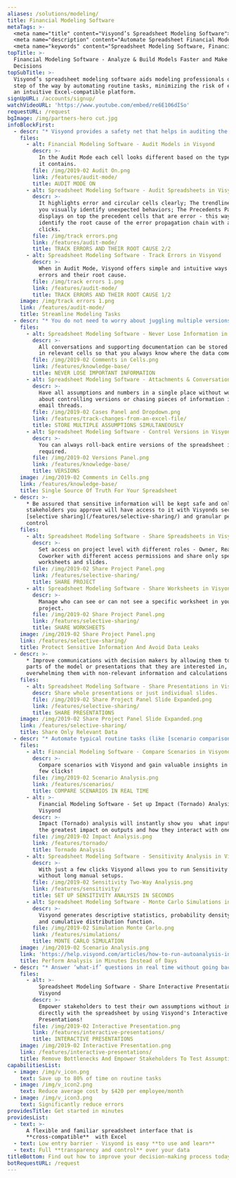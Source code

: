 ```yaml
---
aliases: /solutions/modeling/
title: Financial Modeling Software
metaTags: >-
  <meta name="title" content="Visyond’s Spreadsheet Modeling Software">
  <meta name="description" content="Automate Spreadsheet Financial Modeling Tasks and Minimize the Risk of Errors with Visyond's Excel-compatible Spreadsheet Modeling Software.">
  <meta name="keywords" content="Spreadsheet Modeling Software, Financial Modeling Software">
topTitle: >-
  Financial Modeling Software - Analyze & Build Models Faster and Make Better
  Decisions
topSubTitle: >-
  Visyond’s spreadsheet modeling software aids modeling professionals on every
  step of the way by automating routine tasks, minimizing the risk of errors in
  an intuitive Excel-compatible platform.
signUpURL: /accounts/signup/
watchVideoURL: 'https://www.youtube.com/embed/re6E106dISo'
requestURL: /request
bgImage: /img/partners-hero cut.jpg
infoBlockFirst:
  - descr: "* Visyond provides a safety net that helps in auditing the spreadsheet, improving the quality of your models and avoiding accidental mistakes \r\n* Save countless hours with automated debugging solution - Error Root Cause Analysis\n"
    files:
      - alt: Financial Modeling Software - Audit Models in Visyond
        descr: >-
          In the Audit Mode each cell looks different based on the type of data
          it contains.
        file: /img/2019-02 Audit On.png
        link: /features/audit-mode/
        title: AUDIT MODE ON
      - alt: Spreadsheet Modeling Software - Audit Spreadsheets in Visyond
        descr: >-
          It highlights error and circular cells clearly; The trendlines help
          you visually identify unexpected behaviors; The Precedents Panel
          displays on top the precedent cells that are error - this way you can
          identify the root cause of the error propagation chain with a few
          clicks.
        file: /img/track errors.png
        link: /features/audit-mode/
        title: TRACK ERRORS AND THEIR ROOT CAUSE 2/2
      - alt: Spreadsheet Modeling Software - Track Errors in Visyond
        descr: >-
          When in Audit Mode, Visyond offers simple and intuitive ways to track
          errors and their root cause.
        file: /img/track errors 1.png
        link: /features/audit-mode/
        title: TRACK ERRORS AND THEIR ROOT CAUSE 1/2
    image: /img/track errors 1.png
    link: /features/audit-mode/
    title: Streamline Modeling Tasks
  - descr: "* You do not need to worry about juggling multiple versions of the spreadsheet while tracking inputs from multiple stakeholders\r\n* Solve data chaos and establish a single source of truth with Visyond’s intuitive scenario management interface\r\n* Store all inputs, attachments and conversations directly in the relevant cells\r\n"
    files:
      - alt: Spreadsheet Modeling Software - Never Lose Information in Visyond
        descr: >-
          All conversations and supporting documentation can be stored directly
          in relevant cells so that you always know where the data comes from.
        file: /img/2019-02 Comments in Cells.png
        link: /features/knowledge-base/
        title: NEVER LOSE IMPORTANT INFORMATION
      - alt: Spreadsheet Modeling Software - Attachments & Conversations in Visyond
        descr: >-
          Have all assumptions and numbers in a single place without worrying
          about controlling versions or chasing pieces of information in long
          email threads.
        file: /img/2019-02 Cases Panel and Dropdown.png
        link: /features/track-changes-from-an-excel-file/
        title: STORE MULTIPLE ASSUMPTIONS SIMULTANEOUSLY
      - alt: Spreadsheet Modeling Software - Control Versions in Visyond
        descr: >-
          You can always roll-back entire versions of the spreadsheet if
          required.
        file: /img/2019-02 Versions Panel.png
        link: /features/knowledge-base/
        title: VERSIONS
    image: /img/2019-02 Comments in Cells.png
    link: /features/knowledge-base/
    title: Single Source Of Truth For Your Spreadsheet
  - descr: >-
      * Be assured that sensitive information will be kept safe and only
      stakeholders you approve will have access to it with Visyonds secure
      [selective sharing](/features/selective-sharing/) and granular permissions
      control 
    files:
      - alt: Spreadsheet Modeling Software - Share Spreadsheets in Visyond
        descr: >-
          Set access on project level with different roles - Owner, Reader,
          Coworker with different access permissions and share only specific
          worksheets and slides.
        file: /img/2019-02 Share Project Panel.png
        link: /features/selective-sharing/
        title: SHARE PROJECT
      - alt: Spreadsheet Modeling Software - Share Worksheets in Visyond
        descr: >-
          Manage who can see or can not see a specific worksheet in your
          project.
        file: /img/2019-02 Share Project Panel.png
        link: /features/selective-sharing/
        title: SHARE WORKSHEETS
    image: /img/2019-02 Share Project Panel.png
    link: /features/selective-sharing/
    title: Protect Sensitive Information And Avoid Data Leaks
  - descr: >-
      * Improve communications with decision makers by allowing them to see only
      parts of the model or presentations that they are interested in, without
      overwhelming them with non-relevant information and calculations
    files:
      - alt: Spreadsheet Modeling Software - Share Presentations in Visyond
        descr: Share whole presentations or just individual slides.
        file: /img/2019-02 Share Project Panel Slide Expanded.png
        link: /features/selective-sharing/
        title: SHARE PRESENTATIONS
    image: /img/2019-02 Share Project Panel Slide Expanded.png
    link: /features/selective-sharing/
    title: Share Only Relevant Data
  - descr: "* Automate typical routine tasks (like [scenario comparison](/features/scenarios/), [impact](/features/tornado/), [simulation](/features/simulations/) or [sensitivity](/features/sensitivity/) analysis) that would otherwise require add-ons or writing macros \r\n* Focus on getting valuable insights from your data instead of error-prone lengthy manual setups\r\n* Run Visyond’s intelligent auto-analysis for complete analysis in seconds\r\n"
    files:
      - alt: Financial Modeling Software - Compare Scenarios in Visyond
        descr: >-
          Compare scenarios with Visyond and gain valuable insights in just a
          few clicks!
        file: /img/2019-02 Scenario Analysis.png
        link: /features/scenarios/
        title: COMPARE SCENARIOS IN REAL TIME
      - alt: >-
          Financial Modeling Software - Set up Impact (Tornado) Analysis in
          Visyond
        descr: >-
          Impact (Tornado) analysis will instantly show you  what inputs have
          the greatest impact on outputs and how they interact with one another 
        file: /img/2019-02 Impact Analysis.png
        link: /features/tornado/
        title: Tornado Analysis
      - alt: Spreadsheet Modeling Software - Sensitivity Analysis in Visyond
        descr: >-
          With just a few clicks Visyond allows you to run Sensitivity analysis
          without long manual setups.
        file: /img/2019-02 Sensitivity Two-Way Analysis.png
        link: /features/sensitivity/
        title: SET UP SENSITIVITY ANALYSIS IN SECONDS
      - alt: Spreadsheet Modeling Software - Monte Carlo Simulations in Visyond
        descr: >-
          Visyond generates descriptive statistics, probability density function
          and cumulative distribution function.
        file: /img/2019-02 Simulation Monte Carlo.png
        link: /features/simulations/
        title: MONTE CARLO SIMULATION
    image: /img/2019-02 Scenario Analysis.png
    link: 'https://help.visyond.com/articles/how-to-run-autoanalysis-in-visyond/'
    title: Perform Analysis in Minutes Instead of Days
  - descr: "* Answer ‘what-if’ questions in real time without going back to the spreadsheet or the modeler. \r\n* Visualize different scenarios with Visyond’s interactive presentations- assumptions can be tested directly in the slides without exposing or changing the spreadsheet’s content or structure. \r\n* With Visyond, you no longer need to maintain separate presentation layers on top of the spreadsheet\r\n"
    files:
      - alt: >-
          Spreadsheet Modeling Software - Share Interactive Presentations in
          Visyond
        descr: >-
          Empower stakeholders to test their own assumptions without interacting
          directly with the spreadsheet by using Visyond's Interactive
          Presentations!
        file: /img/2019-02 Interactive Presentation.png
        link: /features/interactive-presentations/
        title: INTERACTIVE PRESENTATIONS
    image: /img/2019-02 Interactive Presentation.png
    link: /features/interactive-presentations/
    title: Remove Bottlenecks And Empower Stakeholders To Test Assumptions
capabilitiesList:
  - image: /img/v_icon.png
    text: Save up to 80% of time on routine tasks
  - image: /img/v_icon2.png
    text: Reduce average cost by $420 per employee/month
  - image: /img/v_icon3.png
    text: Significantly reduce errors
providesTitle: Get started in minutes
providesList:
  - text: >-
      A flexible and familiar spreadsheet interface that is
      **cross-compatible**  with Excel
  - text: Low entry barrier - Visyond is easy **to use and learn**
  - text: Full **transparency and control** over your data
titleBottom: Find out how to improve your decision-making process today
botRequestURL: /request
---
```


